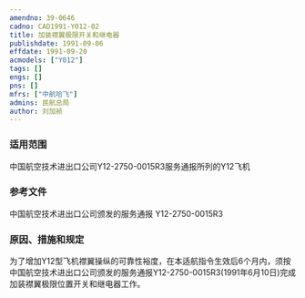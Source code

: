 ```yaml
---
amendno: 39-0646  
cadno: CAD1991-Y012-02  
title: 加装襟翼极限开关和继电器  
publishdate: 1991-09-06  
effdate: 1991-09-20  
acmodels: ["Y012"]  
tags: []  
engs: []  
pns: []  
mfrs: ["中航哈飞"]  
admins: 民航总局  
author: 刘加祯  
---
```

  
### 适用范围  
中国航空技术进出口公司Y12-2750-0015R3服务通报所列的Y12飞机  
  
<!--more-->  
### 参考文件  
  中国航空技术进出口公司颁发的服务通报 Y12-2750-0015R3  
  
### 原因、措施和规定  

  为了增加Y12型飞机襟翼操纵的可靠性裕度，在本适航指令生效后6个月内，须按中国航空技术进出口公司颁发的服务通报Y12-2750-0015R3(1991年6月10日)完成加装襟翼极限位置开关和继电器工作。  

